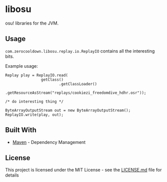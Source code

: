 # libosu
osu! libraries for the JVM.

## Usage
`com.zerocooldown.libosu.replay.io.ReplayIO` contains all the interesting bits.

Example usage:

```
Replay play = ReplayIO.read(
                getClass()
                        .getClassLoader()
                        .getResourceAsStream("replays/cookiezi_freedomdive_hdhr.osr"));

/* do interesting thing */

ByteArrayOutputStream out = new ByteArrayOutputStream();
ReplayIO.write(play, out);
```

## Built With
* [Maven](https://maven.apache.org/) - Dependency Management

## License

This project is licensed under the MIT License - see the [LICENSE.md](LICENSE.md) file for details